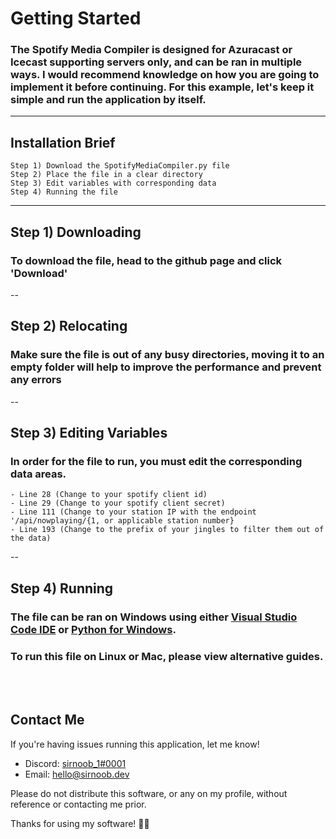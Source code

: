 # Getting Started

### The Spotify Media Compiler is designed for Azuracast or Icecast supporting servers only, and can be ran in multiple ways. I would recommend knowledge on how you are going to implement it before continuing. For this example, let's keep it simple and run the application by itself.

---
## Installation Brief
```
Step 1) Download the SpotifyMediaCompiler.py file
Step 2) Place the file in a clear directory
Step 3) Edit variables with corresponding data
Step 4) Running the file
```
---
## Step 1) Downloading
### To download the file, head to the github page and click 'Download'
--
## Step 2) Relocating
### Make sure the file is out of any busy directories, moving it to an empty folder will help to improve the performance and prevent any errors
--
## Step 3) Editing Variables
### In order for the file to run, you must edit the corresponding data areas.
```
- Line 28 (Change to your spotify client id)
- Line 29 (Change to your spotify client secret)
- Line 111 (Change to your station IP with the endpoint '/api/nowplaying/{1, or applicable station number}
- Line 193 (Change to the prefix of your jingles to filter them out of the data)
```
--
## Step 4) Running
### The file can be ran on Windows using either [Visual Studio Code IDE](https://code.visualstudio.com/) or [Python for Windows](https://apps.microsoft.com/store/detail/python-310/9PJPW5LDXLZ5). 
### To run this file on Linux or Mac, please view alternative guides.
<br></br>

## Contact Me
If you're having issues running this application, let me know!
- Discord: [sirnoob_1#0001](https://discord.com/users/304333708599754753)
- Email: [hello@sirnoob.dev](mailto:hello@sirnoob.dev)

Please do not distribute this software, or any on my profile, without reference or contacting me prior.

Thanks for using my software! 🤗🤗
